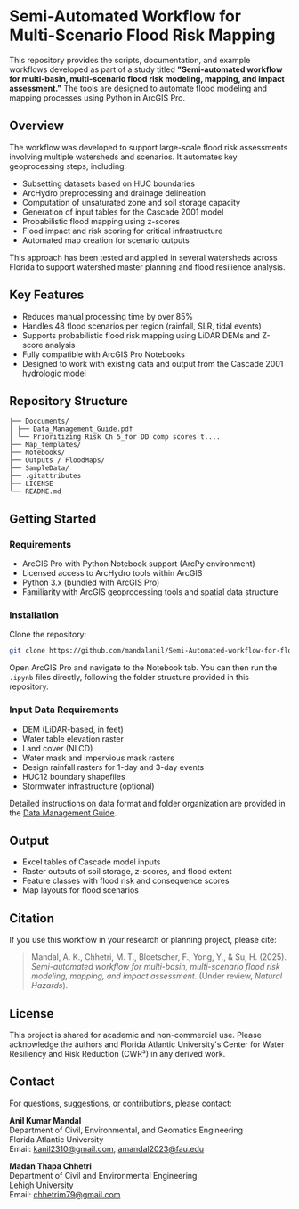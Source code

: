 
# Semi-Automated Workflow for Multi-Scenario Flood Risk Mapping

This repository provides the scripts, documentation, and example workflows developed as part of a study titled **"Semi-automated workflow for multi-basin, multi-scenario flood risk modeling, mapping, and impact assessment."** The tools are designed to automate flood modeling and mapping processes using Python in ArcGIS Pro.

## Overview

The workflow was developed to support large-scale flood risk assessments involving multiple watersheds and scenarios. It automates key geoprocessing steps, including:

- Subsetting datasets based on HUC boundaries
- ArcHydro preprocessing and drainage delineation
- Computation of unsaturated zone and soil storage capacity
- Generation of input tables for the Cascade 2001 model
- Probabilistic flood mapping using z-scores
- Flood impact and risk scoring for critical infrastructure
- Automated map creation for scenario outputs

This approach has been tested and applied in several watersheds across Florida to support watershed master planning and flood resilience analysis.

## Key Features

- Reduces manual processing time by over 85%
- Handles 48 flood scenarios per region (rainfall, SLR, tidal events)
- Supports probabilistic flood risk mapping using LiDAR DEMs and Z-score analysis
- Fully compatible with ArcGIS Pro Notebooks
- Designed to work with existing data and output from the Cascade 2001 hydrologic model

## Repository Structure

```
├── Doccuments/
│ ├── Data_Management_Guide.pdf
│ └── Prioritizing Risk Ch 5_for DD comp scores t....
├── Map_templates/
├── Notebooks/
├── Outputs / FloodMaps/
├── SampleData/
├── .gitattributes
├── LICENSE
└── README.md
```

## Getting Started

### Requirements

- ArcGIS Pro with Python Notebook support (ArcPy environment)
- Licensed access to ArcHydro tools within ArcGIS
- Python 3.x (bundled with ArcGIS Pro)
- Familiarity with ArcGIS geoprocessing tools and spatial data structure

### Installation

Clone the repository:

```bash
git clone https://github.com/mandalanil/Semi-Automated-workflow-for-flood-risk-mapping.git
```

Open ArcGIS Pro and navigate to the Notebook tab. You can then run the `.ipynb` files directly, following the folder structure provided in this repository.

### Input Data Requirements

- DEM (LiDAR-based, in feet)
- Water table elevation raster
- Land cover (NLCD)
- Water mask and impervious mask rasters
- Design rainfall rasters for 1-day and 3-day events
- HUC12 boundary shapefiles
- Stormwater infrastructure (optional)

Detailed instructions on data format and folder organization are provided in the [Data Management Guide](https://github.com/mandalanil/Semi-Automated-workflow-for-flood-risk-mapping/blob/main/Doccuments/Data_Management_Guide.pdf).


## Output

- Excel tables of Cascade model inputs
- Raster outputs of soil storage, z-scores, and flood extent
- Feature classes with flood risk and consequence scores
- Map layouts for flood scenarios

## Citation

If you use this workflow in your research or planning project, please cite:

> Mandal, A. K., Chhetri, M. T., Bloetscher, F., Yong, Y., & Su, H. (2025). *Semi-automated workflow for multi-basin, multi-scenario flood risk modeling, mapping, and impact assessment*. (Under review, *Natural Hazards*).

## License

This project is shared for academic and non-commercial use. Please acknowledge the authors and Florida Atlantic University's Center for Water Resiliency and Risk Reduction (CWR³) in any derived work.

## Contact

For questions, suggestions, or contributions, please contact:

**Anil Kumar Mandal**  
Department of Civil, Environmental, and Geomatics Engineering  
Florida Atlantic University  
Email: kanil2310@gmail.com, amandal2023@fau.edu

**Madan Thapa Chhetri**  
Department of Civil and Environmental Engineering  
Lehigh University  
Email: chhetrim79@gmail.com
